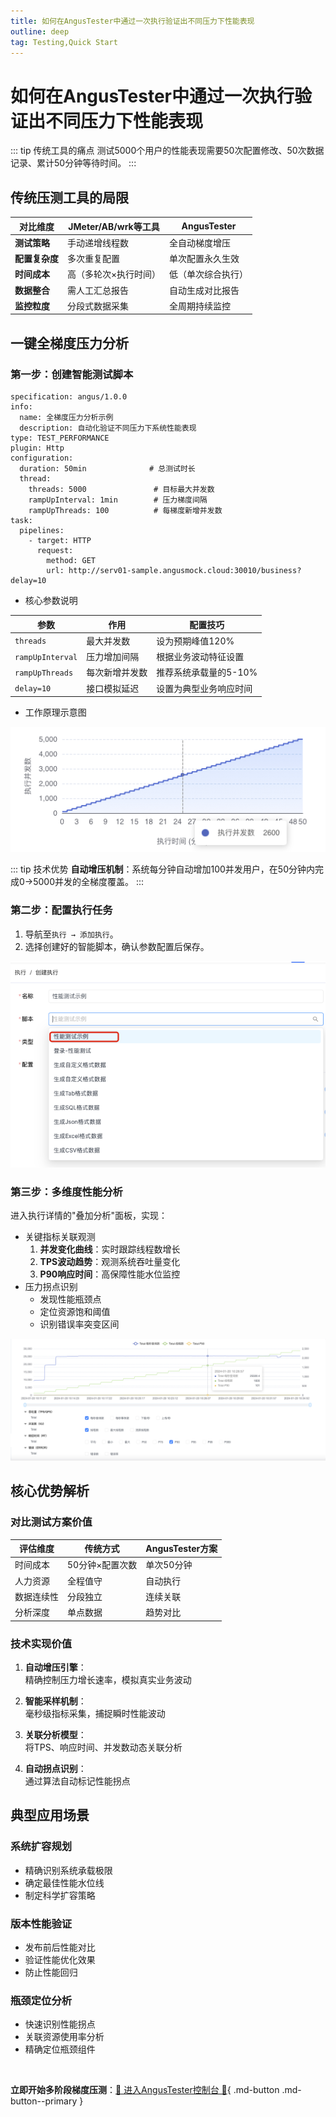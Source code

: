 ```yaml
---
title: 如何在AngusTester中通过一次执行验证出不同压力下性能表现
outline: deep
tag: Testing,Quick Start
---
```


# 如何在AngusTester中通过一次执行验证出不同压力下性能表现

::: tip 传统工具的痛点
<el-icon><BottomRight /></el-icon> 测试5000个用户的性能表现需要50次配置修改、50次数据记录、累计50分钟等待时间。
:::

## 传统压测工具的局限

| 对比维度 | JMeter/AB/wrk等工具 | AngusTester |
|---------|-------------------|------------|
| **测试策略** | 手动递增线程数 | 全自动梯度增压 |
| **配置复杂度** | 多次重复配置 | 单次配置永久生效 |
| **时间成本** | 高（多轮次×执行时间） | 低（单次综合执行） |
| **数据整合** | 需人工汇总报告 | 自动生成对比报告 |
| **监控粒度** | 分段式数据采集 | 全周期持续监控 |

## 一键全梯度压力分析

### 第一步：创建智能测试脚本

```yaml:no-line-numbers
specification: angus/1.0.0
info:
  name: 全梯度压力分析示例
  description: 自动化验证不同压力下系统性能表现
type: TEST_PERFORMANCE
plugin: Http
configuration:
  duration: 50min              # 总测试时长
  thread:
    threads: 5000               # 目标最大并发数
    rampUpInterval: 1min        # 压力梯度间隔
    rampUpThreads: 100          # 每梯度新增并发数
task:
  pipelines:
    - target: HTTP
      request:
        method: GET
        url: http://serv01-sample.angusmock.cloud:30010/business?delay=10
```

- 核心参数说明

| 参数 | 作用 | 配置技巧 |
|------|------|----------|
| `threads` | 最大并发数 | 设为预期峰值120% |
| `rampUpInterval` | 压力增加间隔 | 根据业务波动特征设置 |
| `rampUpThreads` | 每次新增并发数 | 推荐系统承载量的5-10% |
| `delay=10` | 接口模拟延迟 | 设置为典型业务响应时间 |

- 工作原理示意图

![压力梯度模型](images/04-stress-testing-model.png)

::: tip 技术优势
**自动增压机制**：系统每分钟自动增加100并发用户，在50分钟内完成0→5000并发的全梯度覆盖。
:::

### 第二步：配置执行任务

1. 导航至`执行 → 添加执行`。
2. 选择创建好的智能脚本，确认参数配置后保存。

![创建测试任务](images/04-create-testing-exec.png)

### 第三步：多维度性能分析

进入执行详情的"叠加分析"面板，实现：

- 关键指标关联观测
  1. **并发变化曲线**：实时跟踪线程数增长
  2. **TPS波动趋势**：观测系统吞吐量变化
  3. **P90响应时间**：高保障性能水位监控
- 压力拐点识别
  - 发现性能瓶颈点
  - 定位资源饱和阈值
  - 识别错误率突变区间

![多压力区分析视图](images/04-stress-testing-result.png)

## 核心优势解析

### 对比测试方案价值

| 评估维度 | 传统方式 | AngusTester方案 |
|---------|---------|----------------|
| 时间成本 | 50分钟×配置次数 | 单次50分钟 |
| 人力资源 | 全程值守 | 自动执行 |
| 数据连续性 | 分段独立 | 连续关联 |
| 分析深度 | 单点数据 | 趋势对比 |

### 技术实现价值

1. **自动增压引擎**：  
   精确控制压力增长速率，模拟真实业务波动

2. **智能采样机制**：  
   毫秒级指标采集，捕捉瞬时性能波动

3. **关联分析模型**：  
   将TPS、响应时间、并发数动态关联分析

4. **自动拐点识别**：  
   通过算法自动标记性能拐点

## 典型应用场景

### <el-icon><CollectionTag /></el-icon> 系统扩容规划
- 精确识别系统承载极限
- 确定最佳性能水位线
- 制定科学扩容策略

### <el-icon><CollectionTag /></el-icon> 版本性能验证
- 发布前后性能对比
- 验证性能优化效果
- 防止性能回归

### <el-icon><CollectionTag /></el-icon> 瓶颈定位分析
- 快速识别性能拐点
- 关联资源使用率分析
- 精确定位瓶颈组件

<br>

**立即开始多阶段梯度压测**：[🔗 进入AngusTester控制台 🔗](https://gm.xcan.cloud/signin){ .md-button .md-button--primary }